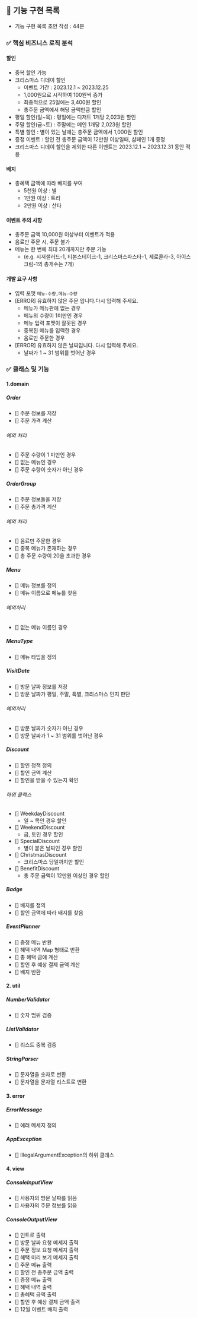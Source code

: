 ## 📝 기능 구현 목록

- 기능 구현 목록 초안 작성 : 44분

### ✅ 핵심 비즈니스 로직 분석

#### 할인

- 중복 할인 가능
- 크리스마스 디데이 할인
    - 이벤트 기간 : 2023.12.1 ~ 2023.12.25
    - 1,000원으로 시작하여 100원씩 증가
    - 최종적으로 25일에는 3,400원 할인
    - 총주문 금액에서 해당 금액만큼 할인
- 평일 할인(일~목) : 평일에는 디저트 1개당 2,023원 할인
- 주말 할인(금~토) : 주말에는 메인 1개당 2,023원 할인
- 특별 할인 : 별이 있는 날에는 총주문 금액에서 1,000원 할인
- 증정 이벤트 : 할인 전 총주문 금액이 12만원 이상일때, 샴페인 1개 증정
- 크리스마스 디데이 할인을 제외한 다른 이벤트는 2023.12.1 ~ 2023.12.31 동안 적용

#### 배지

- 총혜택 금액에 따라 배지를 부여
    - 5천원 이상 : 별
    - 1만원 이상 : 트리
    - 2만원 이상 : 산타

#### 이벤트 주의 사항

- 총주문 금액 10,000원 이상부터 이벤트가 적용
- 음료만 주문 시, 주문 불가
- 메뉴는 한 번에 최대 20개까지만 주문 가능
    - (e.g. 시저샐러드-1, 티본스테이크-1, 크리스마스파스타-1, 제로콜라-3, 아이스크림-1의 총개수는 7개)

#### 개발 요구 사항

- 입력 포맷 `메뉴-수량,메뉴-수량`
- [ERROR] 유효하지 않은 주문 입니다.다시 입력해 주세요.
    - 메뉴가 메뉴판에 없는 경우
    - 메뉴의 수량이 1미만인 경우
    - 메뉴 입력 포멧이 잘못된 경우
    - 중복된 메뉴를 입력한 경우
    - 음료만 주문한 경우
- [ERROR] 유효하지 않은 날짜입니다. 다시 입력해 주세요.
    - 날짜가 1 ~ 31 범위를 벗어난 경우

### ✅ 클래스 및 기능

#### 1.domain

##### Order

- [] 주문 정보를 저장
- [] 주문 가격 계산

###### 예외 처리

- [] 주문 수량이 1 미만인 경우
- [] 없는 메뉴인 경우
- [] 주문 수량이 숫자가 아닌 경우

##### OrderGroup

- [] 주문 정보들을 저장
- [] 주문 총가격 계산

###### 예외 처리

- [] 음료만 주문한 경우
- [] 중복 메뉴가 존재하는 경우
- [] 총 주문 수량이 20을 초과한 경우

##### Menu
- [] 메뉴 정보를 정의
- [] 메뉴 이름으로 메뉴를 찾음
###### 예외처리
- [] 없는 메뉴 이름인 경우

##### MenuType
- [] 메뉴 타입을 정의

##### VisitDate
- [] 방문 날짜 정보를 저장
- [] 방문 날짜가 평일, 주말, 특별, 크리스마스 인지 판단

###### 예외처리
- [] 방문 날짜가 숫자가 아닌 경우
- [] 방문 날짜가 1 ~ 31 범위를 벗어난 경우

##### Discount

- [] 할인 정책 정의
- [] 할인 금액 계산
- [] 할인을 받을 수 있는지 확인

###### 하위 클랙스

- [] WeekdayDiscount
    - 일 ~ 목인 경우 할인
- [] WeekendDiscount
    - 금, 토인 경우 할인
- [] SpecialDiscount
    - 별이 붙은 날짜인 경우 할인
- [] ChristmasDiscount
    - 크리스마스 당일까지만 할인
- [] BenefitDiscount
    - 총 주문 금액이 12만원 이상인 경우 할인

##### Badge

- [] 배지를 정의
- [] 할인 금액에 따라 배지를 찾음

##### EventPlanner

- [] 증정 메뉴 반환
- [] 혜택 내역 Map 형태로 반환
- [] 총 혜택 금애 계산
- [] 할인 후 예상 결제 금액 계산
- [] 배지 반환

#### 2. util

##### NumberValidator

- [] 숫자 범위 검증

##### ListValidator

- [] 리스트 중복 검증

##### StringParser

- [] 문자열을 숫자로 변환
- [] 문자열을 문자열 리스트로 변환

#### 3. error

##### ErrorMessage

- [] 에러 메세지 정의

##### AppException

- [] IllegalArgumentException의 하위 클래스

#### 4. view

##### ConsoleInputView

- [] 사용자의 방문 날짜를 읽음
- [] 사용자의 주문 정보를 읽음

##### ConsoleOutputView

- [] 인트로 출력
- [] 방문 날짜 요청 메세지 출력
- [] 주문 정보 요청 메세지 출력
- [] 혜택 미리 보기 메세지 출력
- [] 주문 메뉴 출력
- [] 할인 전 총주문 금액 출력
- [] 증정 메뉴 출력
- [] 혜택 내역 출력
- [] 총혜택 금액 출력
- [] 할인 후 예상 결제 금액 출력
- [] 12월 이벤트 배지 출력
